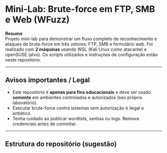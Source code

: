 # Mini-Lab: Brute-force em FTP, SMB e Web (WFuzz)

**Resumo**  
Projeto mini-lab para demonstrar um fluxo completo de reconhecimento e ataques de brute-force em três vetores: FTP, SMB e formulário web. Foi realizado com **2 máquinas** usando WSL (Kali Linux como atacante) e openSUSE (alvo). Os scripts utilizados e instruções de configuração estão neste repositório.

---

## Avisos importantes / Legal
- Este repositório é **apenas para fins educacionais** e deve ser usado **somente** em ambientes controlados e autorizados (seu próprio laboratório).  
- Executar brute-force contra sistemas sem autorização é ilegal e antiético.
- Tenha cuidado ao publicar wordlists, senhas ou logs. Remova credenciais antes de commitar.

---

## Estrutura do repositório (sugestão)

